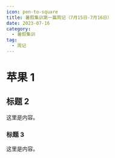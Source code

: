 ```yaml
---
icon: pen-to-square
title: 暑假集训第一篇周记（7月15日-7月16日）
date: 2023-07-16
category:
  - 暑假集训
tag:
  - 周记
---
```

# 苹果 1

## 标题 2

这里是内容。

### 标题 3

这里是内容。
